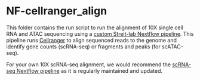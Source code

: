 # NF-cellranger_align

This folder contains the run script to run the alignment of 10X single cell RNA and ATAC sequencing using a [custom Streit-lab Nextflow pipeline](https://github.com/Streit-lab/cellranger_multiomic). This pipeline runs [Cellranger](https://www.10xgenomics.com/support/software/cell-ranger/latest) to align sequenced reads to the genome and identify gene counts (scRNA-seq) or fragments and peaks (for scATAC-seq). 

For your own 10X scRNA-seq alignment, we would recommend the [scRNA-seq Nextflow pipeline](https://nf-co.re/scrnaseq/2.6.0) as it is regularly maintained and updated. 